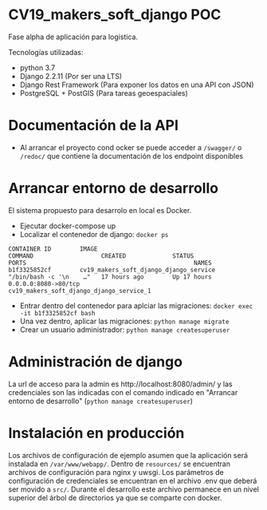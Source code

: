 # CV19_makers_soft_django POC

Fase alpha de aplicación para logística.

Tecnologías utilizadas:

* python 3.7
* Django 2.2.11 (Por ser una LTS)
* Django Rest Framework (Para exponer los datos en una API con JSON)
* PostgreSQL + PostGIS (Para tareas geoespaciales)

# Documentación de la API

* Al arrancar el proyecto cond ocker se puede acceder a `/swagger/` o `/redoc/` que contiene la documentación de los endpoint disponibles


# Arrancar entorno de desarrollo

El sistema propuesto para desarrolo en local es Docker.

* Ejecutar docker-compose up
* Localizar el contenedor de django: `docker ps`

```
CONTAINER ID        IMAGE                                                 COMMAND                   CREATED             STATUS              PORTS                                               NAMES
b1f3325852cf        cv19_makers_soft_django_django_service                "/bin/bash -c '\n    …"   17 hours ago        Up 17 hours         0.0.0.0:8080->80/tcp                                cv19_makers_soft_django_django_service_1
```

* Entrar dentro del contenedor para aplciar las migraciones: `docker exec -it b1f3325852cf bash`
* Una vez dentro, aplicar las migraciones: `python manage migrate`
* Crear un usuario administrador: `python manage createsuperuser`

# Administración de django

La url de acceso para la admin es http://localhost:8080/admin/ y las credenciales son las indicadas con el comando indicado en "Arrancar entorno de desarrollo" (`python manage createsuperuser`)


# Instalación en producción

Los archivos de configuración de ejemplo asumen que la aplicación será instalada en `/var/www/webapp/`. Dentro de `resources/` se encuentran archivos de configuración para nginx y uwsgi.
Los parámetros de configuración de credenciales se encuentran en el archivo .env que deberá ser movido a `src/`. Durante el desarrollo este archivo permanece en un nivel superior del árbol de directorios ya que se comparte con docker.
